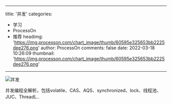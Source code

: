 
---
title: '并发'
categories: 
 - 学习
 - ProcessOn
 - 推荐
headimg: 'https://img.processon.com/chart_image/thumb/60595e325653bb2225dee276.png'
author: ProcessOn
comments: false
date: 2022-03-18 10:26:09
thumbnail: 'https://img.processon.com/chart_image/thumb/60595e325653bb2225dee276.png'
---

<div>   
<img class="thumb" alt="并发" src="https://img.processon.com/chart_image/thumb/60595e325653bb2225dee276.png" referrerpolicy="no-referrer">
<p>并发编程全解析，包括volatile、CAS、AQS、synchronized、lock、线程池、JUC、ThreadL..</p>  
</div>
            
